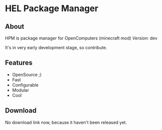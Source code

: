 HEL Package Manager
===================

## About
HPM is package manager for OpenComputers (minecraft mod)
*Version:* dev

It's in very early development stage, so contribute.

## Features
 * OpenSource ;)
 * Fast
 * Configurable
 * Modular
 * Cool

## Download
No download link now, because it haven't been released yet.

